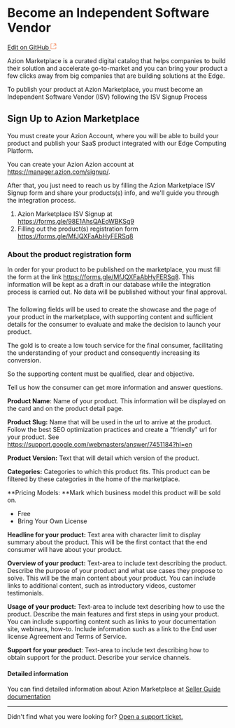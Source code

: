 # Become an Independent Software Vendor

[Edit on GitHub <svg width="14" height="14" xmlns="http://www.w3.org/2000/svg"><g fill="none" stroke="#F3652B"><path d="M4.81.71H.672v11.43H12.1V8.001" stroke-width=".8"/><path d="M6.87.786h5.155V5.94M6.31 6.5L12.026.786"/></g></svg>](https://github.com/aziontech/docs_en/edit/master/marketplace/isv-signup/index.md)



Azion Marketplace is a curated digital catalog that helps companies to build their solution and accelerate go-to-market and you can bring your product a few clicks away from big companies that are building solutions at the Edge.

To publish your product at Azion Marketplace, you must become an Independent Software Vendor (ISV) following the ISV Signup Process

## Sign Up to Azion Marketplace 

You must create your Azion Account, where you will be able to build your product and publish your SaaS product integrated with our Edge Computing Platform.

You can create your Azion Azion account at https://manager.azion.com/signup/.

After that, you just need to reach us by filling the Azion Marketplace ISV Signup form and share your products(s) info, and we'll guide you through the integration process.

1. Azion Marketplace ISV Signup at https://forms.gle/98E1AhsQAEoWBKSq9
2. Filling out the product(s) registration form https://forms.gle/MfJQXFaAbHyFERSq8



### About the product registration form

In order for your product to be published on the marketplace, you must fill the form at the link  https://forms.gle/MfJQXFaAbHyFERSq8. This information will be kept as a draft in our database while the integration process is carried out. No data will be published without your final approval.

### 

The following fields will be used to create the showcase and the page of your product in the marketplace, with supporting content and sufficient details for the consumer to evaluate and make the decision to launch your product.

The gold is to create a low touch service for the final consumer, facilitating the understanding of your product and consequently increasing its conversion.

So the supporting content must be qualified, clear and objective.

Tell us how the consumer can get more information and answer questions.



**Product Name**: Name of your product. This information will be displayed on the card and on the product detail page.

**Product Slug:** Name that will be used in the url to arrive at the product. Follow the best SEO optimization practices and create a "friendly" url for your product. See https://support.google.com/webmasters/answer/7451184?hl=en

**Product Version:** Text that will detail which version of the product.

**Categories:** Categories to which this product fits. This product can be filtered by these categories in the home of the marketplace.

**Pricing Models: **Mark which business model this product will be sold on.

* Free
* Bring Your Own License

**Headline for your product:** Text area with character limit to display summary about the product. This will be the first contact that the end consumer will have about your product.

**Overview of your product:** Text-area to include text describing the product. Describe the purpose of your product and what use cases they propose to solve. This will be the main content about your product. You can include links to additional content, such as introductory videos, customer testimonials.

**Usage of your product:** Text-area to include text describing how to use the product. Describe the main features and first steps in using your product. You can include supporting content such as links to your documentation site, webinars, how-to. Include information such as a link to the End user license Agreement and Terms of Service.

**Support for your product**: Text-area to include text describing how to obtain support for the product. Describe your service channels.



#### Detailed information

You can find detailed information about Azion Marketplace at [Seller Guide documentation](../../agreements/marketplace/marketplace-seller-guide/index.md) 





---

Didn't find what you were looking for? [Open a support ticket.](https://tickets.azion.com/)
